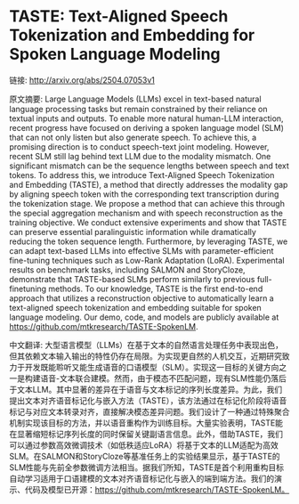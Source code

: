 # TASTE: Text-Aligned Speech Tokenization and Embedding for Spoken Language Modeling

链接: http://arxiv.org/abs/2504.07053v1

原文摘要:
Large Language Models (LLMs) excel in text-based natural language processing
tasks but remain constrained by their reliance on textual inputs and outputs.
To enable more natural human-LLM interaction, recent progress have focused on
deriving a spoken language model (SLM) that can not only listen but also
generate speech. To achieve this, a promising direction is to conduct
speech-text joint modeling. However, recent SLM still lag behind text LLM due
to the modality mismatch. One significant mismatch can be the sequence lengths
between speech and text tokens. To address this, we introduce Text-Aligned
Speech Tokenization and Embedding (TASTE), a method that directly addresses the
modality gap by aligning speech token with the corresponding text transcription
during the tokenization stage. We propose a method that can achieve this
through the special aggregation mechanism and with speech reconstruction as the
training objective. We conduct extensive experiments and show that TASTE can
preserve essential paralinguistic information while dramatically reducing the
token sequence length. Furthermore, by leveraging TASTE, we can adapt
text-based LLMs into effective SLMs with parameter-efficient fine-tuning
techniques such as Low-Rank Adaptation (LoRA). Experimental results on
benchmark tasks, including SALMON and StoryCloze, demonstrate that TASTE-based
SLMs perform similarly to previous full-finetuning methods. To our knowledge,
TASTE is the first end-to-end approach that utilizes a reconstruction objective
to automatically learn a text-aligned speech tokenization and embedding
suitable for spoken language modeling. Our demo, code, and models are publicly
available at https://github.com/mtkresearch/TASTE-SpokenLM.

中文翻译:
大型语言模型（LLMs）在基于文本的自然语言处理任务中表现出色，但其依赖文本输入输出的特性仍存在局限。为实现更自然的人机交互，近期研究致力于开发既能聆听又能生成语音的口语模型（SLM）。实现这一目标的关键方向之一是构建语音-文本联合建模。然而，由于模态不匹配问题，现有SLM性能仍落后于文本LLM。其中显著的差异在于语音与文本标记的序列长度差异。为此，我们提出文本对齐语音标记化与嵌入方法（TASTE），该方法通过在标记化阶段将语音标记与对应文本转录对齐，直接解决模态差异问题。我们设计了一种通过特殊聚合机制实现该目标的方法，并以语音重构作为训练目标。大量实验表明，TASTE能在显著缩短标记序列长度的同时保留关键副语言信息。此外，借助TASTE，我们可以通过参数高效微调技术（如低秩适应LoRA）将基于文本的LLM适配为高效SLM。在SALMON和StoryCloze等基准任务上的实验结果显示，基于TASTE的SLM性能与先前全参数微调方法相当。据我们所知，TASTE是首个利用重构目标自动学习适用于口语建模的文本对齐语音标记化与嵌入的端到端方法。我们的演示、代码及模型已开源：https://github.com/mtkresearch/TASTE-SpokenLM。
